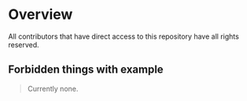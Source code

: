 # Overview
All contributors that have direct access to this repository have all rights reserved.
## Forbidden things with example
> Currently none.
